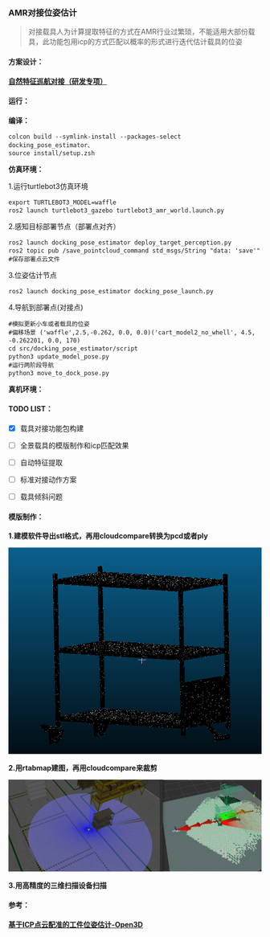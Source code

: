 ### AMR对接位姿估计

> 对接载具人为计算提取特征的方式在AMR行业过繁琐，不能适用大部份载具，此功能包用icp的方式匹配以概率的形式进行迭代估计载具的位姿

#### 方案设计：

[**自然特征巡航对接（研发专项）**](https://standard-robots.yuque.com/group-rd/fgx8kc/mbwxz1ladbbry9ef)

#### 运行：

**编译：**

```
colcon build --symlink-install --packages-select docking_pose_estimator、
source install/setup.zsh
```

**仿真环境：**

1.运行turtlebot3仿真环境

```
export TURTLEBOT3_MODEL=waffle
ros2 launch turtlebot3_gazebo turtlebot3_amr_world.launch.py
```

2.感知目标部署节点（部署点对齐）

```
ros2 launch docking_pose_estimator deploy_target_perception.py
ros2 topic pub /save_pointcloud_command std_msgs/String "data: 'save'"   #保存部署点云文件
```

3.位姿估计节点

```
ros2 launch docking_pose_estimator docking_pose_launch.py
```

4.导航到部署点(对接点)

```
#模拟更新小车或者载具的位姿
#偏移场景 ('waffle',2.5,-0.262, 0.0, 0.0)('cart_model2_no_whell', 4.5, -0.262201, 0.0, 170) 
cd src/docking_pose_estimator/script
python3 update_model_pose.py
#运行两阶段导航
python3 move_to_dock_pose.py
```



**真机环境：**







#### TODO LIST：

- [x] 载具对接功能包构建
- [ ] 全景载具的模版制作和icp匹配效果
- [ ] 自动特征提取
- [ ] 标准对接动作方案
- [ ] 载具倾斜问题



#### 模版制作：

**1.建模软件导出stl格式，再用cloudcompare转换为pcd或者ply**

![image-20250423161422258](README.assets/image-20250423161422258.png)

**2.用rtabmap建图，再用cloudcompare来裁剪**

![image-20250422150653270](README.assets/image-20250422150653270.png)

**3.用高精度的三维扫描设备扫描**





#### **参考：**

[**基于ICP点云配准的工件位姿估计-Open3D**](https://www.bilibili.com/video/BV1wr4y1S7UB/?spm_id_from=333.337.search-card.all.click&vd_source=7f98e46af73470a39ad6b1a64611b176)
